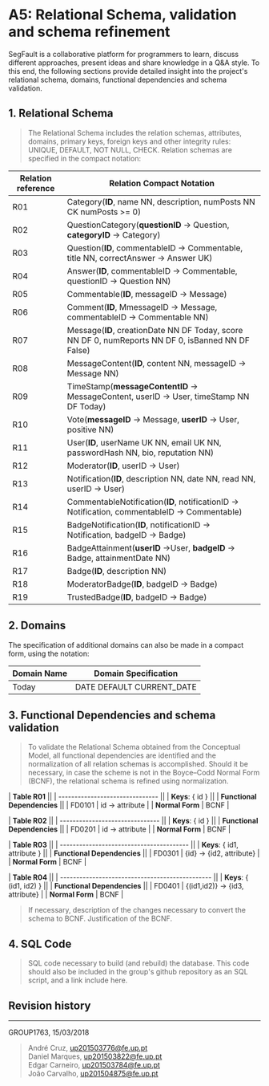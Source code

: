 # A5: Relational Schema, validation and schema refinement
SegFault is a collaborative platform for programmers to learn, discuss different approaches, present ideas and share knowledge in a Q&A style.
To this end, the following sections provide detailed insight into the project's relational schema, domains, functional dependencies and schema validation.

## 1. Relational Schema

> The Relational Schema includes the relation schemas, attributes, domains, primary keys, foreign keys and other integrity rules: UNIQUE, DEFAULT, NOT NULL, CHECK.
> Relation schemas are specified in the compact notation:

| Relation reference | Relation Compact Notation                                            |
| ------------------ | -------------------------------------------------------------------- |
| R01                | Category(__ID__, name NN, description, numPosts NN CK numPosts >= 0)|
| R02                | QuestionCategory(__questionID__ → Question, __categoryID__ → Category)|
| R03                | Question(__ID__, commentableID → Commentable, title NN, correctAnswer → Answer UK)|
| R04                | Answer(__ID__, commentableID → Commentable, questionID → Question NN)|
| R05                | Commentable(__ID__, messageID → Message)|
| R06                | Comment(__ID__, MmessageID → Message, commentableID → Commentable NN)|
| R07                | Message(__ID__, creationDate NN DF Today, score NN DF 0, numReports NN DF 0, isBanned NN DF False)|
| R08                | MessageContent(__ID__, content NN, messageID → Message NN)|
| R09                | TimeStamp(__messageContentID__ → MessageContent, userID → User, timeStamp NN DF Today)|
| R10                | Vote(__messageID__ → Message, __userID__ → User, positive NN)|
| R11                | User(__ID__, userName UK NN, email UK NN, passwordHash NN, bio, reputation NN)|
| R12                | Moderator(__ID__, userID → User)|
| R13                | Notification(__ID__, description NN, date NN, read NN, userID → User)|
| R14                | CommentableNotification(__ID__, notificationID → Notification, commentableID → Commentable)|
| R15                | BadgeNotification(__ID__, notificationID → Notification, badgeID → Badge)|
| R16                | BadgeAttainment(__userID__ →User, __badgeID__ → Badge, attainmentDate NN)|
| R17                | Badge(__ID__, description NN)|
| R18                | ModeratorBadge(__ID__, badgeID → Badge)|
| R19                | TrustedBadge(__ID__, badgeID → Badge)|

## 2. Domains

The specification of additional domains can also be made in a compact form, using the notation:

| Domain Name | Domain Specification           |
| ----------- | ------------------------------ |
| Today       | DATE DEFAULT CURRENT_DATE      |

## 3. Functional Dependencies and schema validation

> To validate the Relational Schema obtained from the Conceptual Model, all functional dependencies are identified and the normalization of all relation schemas is accomplished. Should it be necessary, in case the scheme is not in the Boyce–Codd Normal Form (BCNF), the relational schema is refined using normalization.

| **Table R01**                   ||
| ------------------------------- ||
| **Keys**: { id }                ||
| **Functional Dependencies**     ||
| FD0101          | id → attribute |
| **Normal Form** | BCNF           |

| **Table R02**                   ||
| ------------------------------- ||
| **Keys**: { id }                ||
| **Functional Dependencies**     ||
| FD0201          | id → attribute |
| **Normal Form** | BCNF           |

| **Table R03**                            ||
| ---------------------------------------- ||
| **Keys**: { id1, attribute }             ||
| **Functional Dependencies**              ||
| FD0301          | {id} → {id2, attribute} |
| **Normal Form** | BCNF                    |

| **Table R04**                                   ||
| ----------------------------------------------- ||
| **Keys**: { (id1, id2) }                        ||
| **Functional Dependencies**                     ||
| FD0401          | {(id1,id2)} → {id3, attribute} |
| **Normal Form** | BCNF                           |

> If necessary, description of the changes necessary to convert the schema to BCNF.
> Justification of the BCNF.

## 4. SQL Code

> SQL code necessary to build (and rebuild) the database.
> This code should also be included in the group's github repository as an SQL script, and a link include here.

## Revision history

***

GROUP1763, 15/03/2018

> André Cruz, up201503776@fe.up.pt  
> Daniel Marques, up201503822@fe.up.pt  
> Edgar Carneiro, up201503784@fe.up.pt  
> João Carvalho, up201504875@fe.up.pt  
